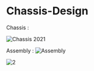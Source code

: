 # Chassis-Design

Chassis :

![Chassis 2021](https://user-images.githubusercontent.com/66547099/161317353-d95d3214-9463-4990-bc54-c0b441b65256.png)


Assembly :
![Assembly](https://user-images.githubusercontent.com/66547099/161316800-ac7a3307-6caf-4994-ae14-b8ab752a89c3.png)


![2](https://user-images.githubusercontent.com/66547099/161317171-67d48e02-7d18-4e81-866f-7703e2ffb150.png)
